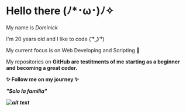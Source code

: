 <h1> Hello there (ﾉ*･ω･)ﾉ✧ </h1>

My name is <em> Dominick </em> 

I'm 20 years old and I like to code ( ͡° ͜ʖ ͡°) 

My current focus is on Web Developing and Scripting 🐧

My repositories on <b> GitHub <b> are testitments of me starting as a beginner and becoming a great coder.

✨ Follow me on my journey ✨

<em> <b> "Solo la familia" <b> <em> 

![alt text](https://github.com/[Domi261]/[Domi261]/blob/[main]/image.jpg?raw=true)







<!---
Domi261/Domi261 is a ✨ special ✨ repository because its `README.md` (this file) appears on your GitHub profile.
You can click the Preview link to take a look at your changes.
--->
